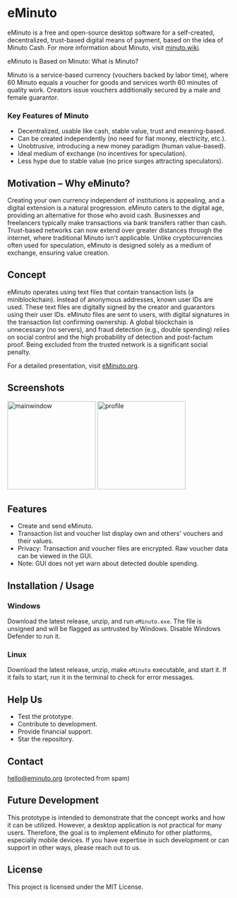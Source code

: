 # eMinuto

eMinuto is a free and open-source desktop software for a self-created, decentralized, trust-based digital means of payment, based on the idea of Minuto Cash. For more information about Minuto, visit [minuto.wiki](https://minuto.org/).

eMinuto is Based on Minuto: What is Minuto?

Minuto is a service-based currency (vouchers backed by labor time), where 60 Minuto equals a voucher for goods and services worth 60 minutes of quality work. Creators issue vouchers additionally secured by a male and female guarantor.

### Key Features of Minuto

- Decentralized, usable like cash, stable value, trust and meaning-based.
- Can be created independently (no need for fiat money, electricity, etc.).
- Unobtrusive, introducing a new money paradigm (human value-based).
- Ideal medium of exchange (no incentives for speculation).
- Less hype due to stable value (no price surges attracting speculators).

## Motivation – Why eMinuto?

Creating your own currency independent of institutions is appealing, and a digital extension is a natural progression. eMinuto caters to the digital age, providing an alternative for those who avoid cash. Businesses and freelancers typically make transactions via bank transfers rather than cash. Trust-based networks can now extend over greater distances through the internet, where traditional Minuto isn't applicable. Unlike cryptocurrencies often used for speculation, eMinuto is designed solely as a medium of exchange, ensuring value creation.

## Concept

eMinuto operates using text files that contain transaction lists (a miniblockchain). Instead of anonymous addresses, known user IDs are used. These text files are digitally signed by the creator and guarantors using their user IDs. eMinuto files are sent to users, with digital signatures in the transaction list confirming ownership. A global blockchain is unnecessary (no servers), and fraud detection (e.g., double spending) relies on social control and the high probability of detection and post-factum proof. Being excluded from the trusted network is a significant social penalty.

For a detailed presentation, visit [eMinuto.org](https://eminuto.org).

## Screenshots

<img src="https://github.com/minutogit/eMinuto-Desktop-Prototype/assets/113858632/bac4b98c-c827-4a44-81c8-fba2608f0177" alt="mainwindow" width="200px"> <img src="https://github.com/minutogit/eMinuto-Desktop-Prototype/assets/113858632/2f745f39-ad88-487c-9496-87e7ad2ae77e" alt="profile" width="200px">

## Features

- Create and send eMinuto.
- Transaction list and voucher list display own and others' vouchers and their values.
- Privacy: Transaction and voucher files are encrypted. Raw voucher data can be viewed in the GUI.
- Note: GUI does not yet warn about detected double spending.

## Installation / Usage

### Windows

Download the latest release, unzip, and run `eMinuto.exe`. The file is unsigned and will be flagged as untrusted by Windows. Disable Windows Defender to run it.

### Linux

Download the latest release, unzip, make `eMinuto` executable, and start it. If it fails to start, run it in the terminal to check for error messages.

## Help Us

- Test the prototype.
- Contribute to development.
- Provide financial support.
- Star the repository.

## Contact

[hello@eminuto.org](mailto:hello@eminuto.org) (protected from spam)

## Future Development

This prototype is intended to demonstrate that the concept works and how it can be utilized. However, a desktop application is not practical for many users. Therefore, the goal is to implement eMinuto for other platforms, especially mobile devices. If you have expertise in such development or can support in other ways, please reach out to us.

## License

This project is licensed under the MIT License.

